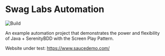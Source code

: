 # Swag Labs Automation

![Build](https://github.com/alixhanbasha/ECommerce-SwagLabs-Java-Automation/actions/workflows/maven.yml/badge.svg)

An example automation project that demonstrates the power and flexibility of Java + SerenityBDD with the Screen Play Pattern.

Website under test: https://www.saucedemo.com/

